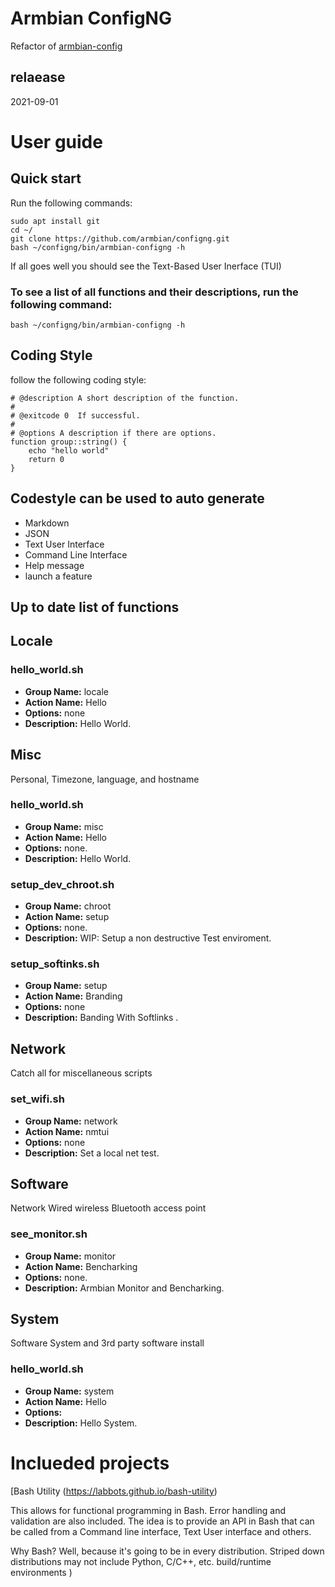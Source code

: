 # Armbian ConfigNG 
Refactor of [armbian-config](https://github.com/armbian/config)       
## relaease 
2021-09-01
# User guide
## Quick start
Run the following commands:

    sudo apt install git
    cd ~/
    git clone https://github.com/armbian/configng.git
    bash ~/configng/bin/armbian-configng -h

If all goes well you should see the Text-Based User Inerface (TUI)

### To see a list of all functions and their descriptions, run the following command:
~~~
bash ~/configng/bin/armbian-configng -h
~~~
## Coding Style
follow the following coding style:
~~~
# @description A short description of the function.
#
# @exitcode 0  If successful.
#
# @options A description if there are options.
function group::string() {
    echo "hello world"
    return 0
}
~~~
## Codestyle can be used to auto generate
 - Markdown
 - JSON
 - Text User Interface
 - Command Line Interface
 - Help message
 - launch a feature

## Up to date list of functions 
## Locale


### hello_world.sh

 - **Group Name:** locale
 - **Action Name:** Hello
 - **Options:** none
 - **Description:** Hello World.

## Misc
Personal, Timezone, language, and hostname

### hello_world.sh

 - **Group Name:** misc
 - **Action Name:** Hello
 - **Options:** none.
 - **Description:** Hello World.

### setup_dev_chroot.sh

 - **Group Name:** chroot
 - **Action Name:** setup
 - **Options:** none.
 - **Description:** WIP: Setup a non destructive Test enviroment.

### setup_softinks.sh

 - **Group Name:** setup
 - **Action Name:** Branding
 - **Options:** none
 - **Description:** Banding With Softlinks .

## Network
Catch all for miscellaneous scripts

### set_wifi.sh

 - **Group Name:** network
 - **Action Name:** nmtui
 - **Options:** none
 - **Description:** Set a local net test.

## Software
Network Wired wireless Bluetooth access point

### see_monitor.sh

 - **Group Name:** monitor
 - **Action Name:** Bencharking
 - **Options:** none.
 - **Description:** Armbian Monitor and Bencharking.

## System
Software  System and 3rd party software install

### hello_world.sh

 - **Group Name:** system
 - **Action Name:** Hello
 - **Options:** 
 - **Description:** Hello System.


# Inclueded projects
[Bash Utility (https://labbots.github.io/bash-utility) 

 This allows for functional programming in Bash. Error handling and validation are also included.
The idea is to provide an API in Bash that can be called from a Command line interface, Text User interface and others.

 Why Bash? Well, because it's going to be in every distribution. Striped down distributions
may not include Python, C/C++, etc. build/runtime environments )

